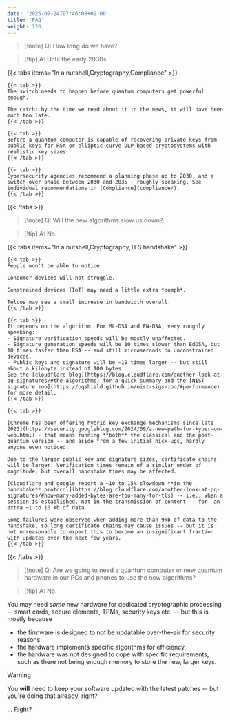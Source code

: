 ```yaml
---
date: '2025-07-24T07:46:08+02:00'
title: 'FAQ'
weight: 120
---
```

> [!note] Q: How long do we have?

> [!tip] A: Until the early 2030s.

{{< tabs items="In a nutshell,Cryptography,Compliance" >}}

    {{< tab >}}
    The switch needs to happen before quantum computers get powerful enough.
    
    The catch: by the time we read about it in the news, it will have been much too late.
    {{< /tab >}}

    {{< tab >}}
    Before a quantum computer is capable of recovering private keys from public keys for RSA or elliptic-curve DLP-based cryptosystems with realistic key sizes.
    {{< /tab >}}
    
    {{< tab >}}
    Cybersecurity agencies recommend a planning phase up to 2030, and a switch-over phase between 2030 and 2035 - roughly speaking. See individual recommendations in [Compliance](compliance/).
    {{< /tab >}}
    
{{< /tabs >}}




> [!note] Q: Will the new algorithms slow us down?

> [!tip] A: No.

{{< tabs items="In a nutshell,Cryptography,TLS handshake" >}}

    {{< tab >}}
    People won't be able to notice.

    Consumer devices will not struggle.

    Constrained devices (IoT) may need a little extra *oomph*.

    Telcos may see a small increase in bandwidth overall.
    {{< /tab >}}

    {{< tab >}}
    It depends on the algorithm. For ML-DSA and FN-DSA, very roughly speaking:
    - Signature verification speeds will be mostly unaffected.
    - Signature generation speeds will be 10 times slower than EdDSA, but 10 times faster than RSA -- and still microseconds on unconstrained devices.
    - Public keys and signature will be ~10 times larger -- but still about a kilobyte instead of 100 bytes.
    See the [cloudflare blog](https://blog.cloudflare.com/another-look-at-pq-signatures/#the-algorithms) for a quick summary and the [NIST signature zoo](https://pqshield.github.io/nist-sigs-zoo/#performance) for more detail.
    {{< /tab >}}
    
    {{< tab >}}

    [Chrome has been offering hybrid key exchange mechanisms since late 2023](https://security.googleblog.com/2024/09/a-new-path-for-kyber-on-web.html) - that means running **both** the classical and the post-quantum version -- and aside from a few initial hick-ups, hardly anyone even noticed.

    Due to the larger public key and signature sizes, certificate chains will be larger. Verification times remain of a similar order of magnitude, but overall handshake times may be affected.

    [Cloudflare and google report a ~10 to 15% slowdown **in the handshake** protocol](https://blog.cloudflare.com/another-look-at-pq-signatures/#how-many-added-bytes-are-too-many-for-tls) -- i.e., when a session is established, not in the transmission of content -- for  an extra ~1 to 10 kb of data.
    
    Some failures were observed when adding more than 9kb of data to the handshake, so long certificate chains may cause issues -- but it is not unreasonable to expect this to become an insignificant fraction with updates over the next few years.
    {{< /tab >}}
    
{{< /tabs >}}



> [!note] Q: Are we going to need a quantum computer or new quantum hardware in our PCs and phones to use the new algorithms?

> [!tip] A: No.

You may need _some_ new hardware for dedicated cryptographic processing -- smart cards, secure elements, TPMs, security keys etc. -- but this is mostly because
- the firmware is designed to not be updatable over-the-air for security reasons,
- the hardware implements specific algorithms for efficiency,
- the hardware was not designed to cope with specific requirements, such as there not being enough memory to store the new, larger keys.

> [!warning]
> You **will** need to keep your software updated with the latest patches -- but you're doing that already, right?
>
> ... Right?